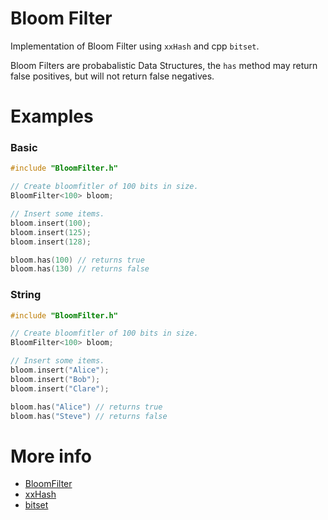 # Bloom Filter

Implementation of Bloom Filter using `xxHash` and cpp `bitset`.

Bloom Filters are probabalistic Data Structures, the `has` method may return false
positives, but will not return false negatives.

# Examples

### Basic
```cpp
#include "BloomFilter.h"

// Create bloomfitler of 100 bits in size.
BloomFilter<100> bloom;

// Insert some items.
bloom.insert(100);
bloom.insert(125);
bloom.insert(128);

bloom.has(100) // returns true
bloom.has(130) // returns false
```

### String
```cpp
#include "BloomFilter.h"

// Create bloomfitler of 100 bits in size.
BloomFilter<100> bloom;

// Insert some items.
bloom.insert("Alice");
bloom.insert("Bob");
bloom.insert("Clare");

bloom.has("Alice") // returns true
bloom.has("Steve") // returns false
```

# More info
- [BloomFilter](https://en.wikipedia.org/wiki/Bloom_filter)
- [xxHash](https://github.com/Cyan4973/xxHash)
- [bitset](https://en.cppreference.com/w/cpp/utility/bitset)
